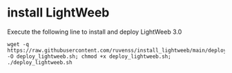 # install LightWeeb

Execute the following line to install and deploy LightWeeb 3.0

```
wget -q https://raw.githubusercontent.com/ruvenss/install_lightweeb/main/deploy_lightweeb.sh -O deploy_lightweeb.sh; chmod +x deploy_lightweeb.sh; ./deploy_lightweeb.sh
```
